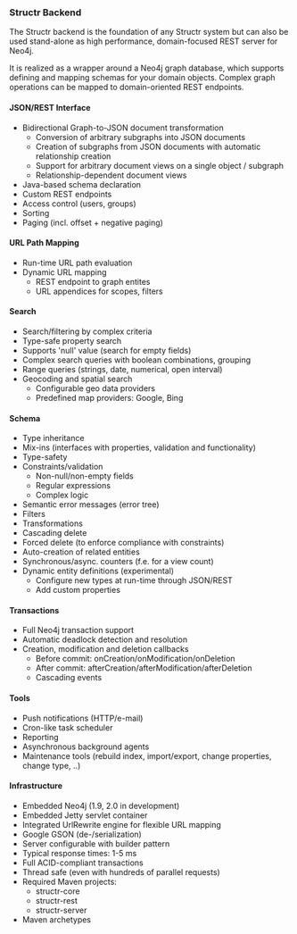 ### Structr Backend

The Structr backend is the foundation of any Structr system but can also be used stand-alone as high performance, domain-focused REST server for Neo4j.

It is realized as a wrapper around a Neo4j graph database, which supports defining and mapping schemas for your domain objects. Complex graph operations can be mapped to domain-oriented REST endpoints.
  
#### JSON/REST Interface
- Bidirectional Graph-to-JSON document transformation
    - Conversion of arbitrary subgraphs into JSON documents
    - Creation of subgraphs from JSON documents with automatic relationship creation
    - Support for arbitrary document views on a single object / subgraph
    - Relationship-dependent document views
- Java-based schema declaration
- Custom REST endpoints
- Access control (users, groups)
- Sorting
- Paging (incl. offset + negative paging)

#### URL Path Mapping
- Run-time URL path evaluation
- Dynamic URL mapping
    - REST endpoint to graph entites
    - URL appendices for scopes, filters

#### Search
- Search/filtering by complex criteria
- Type-safe property search
- Supports 'null' value (search for empty fields)
- Complex search queries with boolean combinations, grouping
- Range queries (strings, date, numerical, open interval)
- Geocoding and spatial search
    - Configurable geo data providers
    - Predefined map providers: Google, Bing

#### Schema
- Type inheritance
- Mix-ins (interfaces with properties, validation and functionality)
- Type-safety
- Constraints/validation
    - Non-null/non-empty fields
    - Regular expressions
    - Complex logic
- Semantic error messages (error tree)
- Filters
- Transformations
- Cascading delete
- Forced delete (to enforce compliance with constraints)
- Auto-creation of related entities
- Synchronous/async. counters (f.e. for a view count)
- Dynamic entity definitions (experimental)
    - Configure new types at run-time through JSON/REST
    - Add custom properties

#### Transactions
- Full Neo4j transaction support
- Automatic deadlock detection and resolution
- Creation, modification and deletion callbacks
    - Before commit: onCreation/onModification/onDeletion
    - After commit: afterCreation/afterModification/afterDeletion
    - Cascading events

#### Tools
- Push notifications (HTTP/e-mail)
- Cron-like task scheduler
- Reporting
- Asynchronous background agents
- Maintenance tools (rebuild index, import/export, change properties, change type, ..)

#### Infrastructure
- Embedded Neo4j (1.9, 2.0 in development)
- Embedded Jetty servlet container
- Integrated UrlRewrite engine for flexible URL mapping
- Google GSON (de-/serialization)
- Server configurable with builder pattern
- Typical response times: 1-5 ms
- Full ACID-compliant transactions
- Thread safe (even with hundreds of parallel requests)
- Required Maven projects:
    - structr-core
    - structr-rest
    - structr-server
- Maven archetypes

